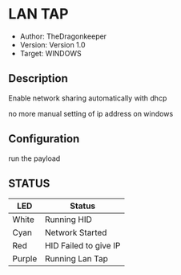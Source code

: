 # LAN TAP

* Author: TheDragonkeeper
* Version: Version 1.0
* Target: WINDOWS

## Description

Enable network sharing automatically with dhcp

no more manual setting of ip address on windows

## Configuration

run the payload


## STATUS

| LED                | Status                                       |
| ------------------ | -------------------------------------------- |
| White              | Running HID                                  |
| Cyan               | Network Started                              |
| Red                | HID Failed to give IP                        |
| Purple             | Running Lan Tap                              |
